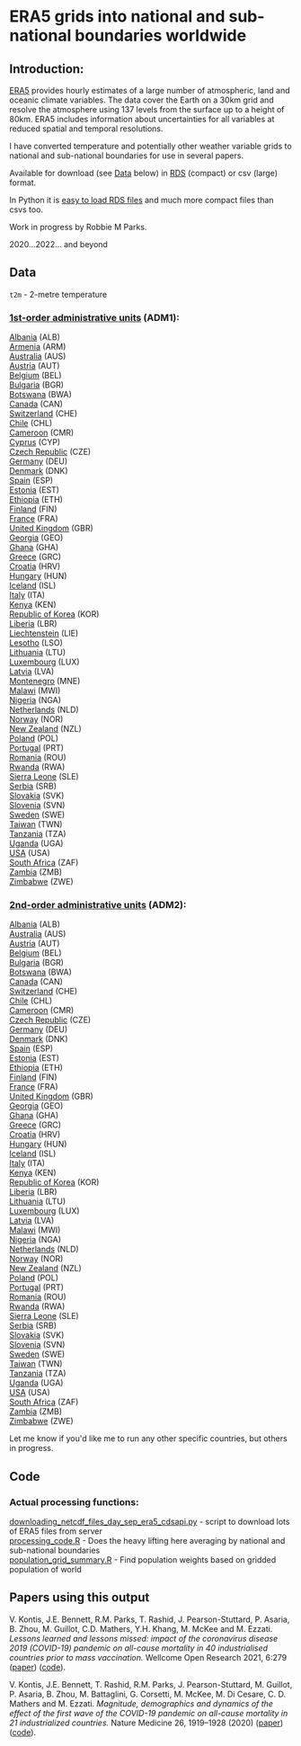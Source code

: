 # ERA5 grids into national and sub-national boundaries worldwide

## Introduction:

[ERA5](https://www.ecmwf.int/en/forecasts/datasets/reanalysis-datasets/era5) provides hourly estimates of a large number of atmospheric, land and oceanic climate variables. The data cover the Earth on a 30km grid and resolve the atmosphere using 137 levels from the surface up to a height of 80km. ERA5 includes information about uncertainties for all variables at reduced spatial and temporal resolutions.

I have converted temperature and potentially other weather variable grids to national and sub-national boundaries for use in several papers.

Available for download (see [Data](#Data) below) in [RDS](https://www.r-bloggers.com/2016/12/remember-to-use-the-rds-format/) (compact) or csv (large) format.

In Python it is [easy to load RDS files](https://stackoverflow.com/questions/40996175/loading-a-rds-file-in-pandas) and much more compact files than csvs too.

Work in progress by Robbie M Parks.

2020...2022... and beyond

## Data

`t2m` - 2-metre temperature

### [1st-order administrative units](https://en.wikipedia.org/wiki/Category:First-level_administrative_divisions_by_country) (ADM1):

[Albania](output/grid_county_intersection_raster/ALB/adm1/) (ALB)\
[Armenia](output/grid_county_intersection_raster/ARM/adm1/) (ARM)\
[Australia](output/grid_county_intersection_raster/AUS/adm1/) (AUS)\
[Austria](output/grid_county_intersection_raster/AUT/adm1/) (AUT)\
[Belgium](output/grid_county_intersection_raster/BEL/adm1/) (BEL)\
[Bulgaria](output/grid_county_intersection_raster/BGR/adm1/) (BGR)\
[Botswana](output/grid_county_intersection_raster/BWA/adm1/) (BWA)\
[Canada](output/grid_county_intersection_raster/CAN/adm1/) (CAN)\
[Switzerland](output/grid_county_intersection_raster/CHE/adm1/) (CHE)\
[Chile](output/grid_county_intersection_raster/CHL/adm1/) (CHL)\
[Cameroon](output/grid_county_intersection_raster/CMR/adm1/) (CMR)\
[Cyprus](output/grid_county_intersection_raster/CYP/adm1/) (CYP)\
[Czech Republic](output/grid_county_intersection_raster/CZE/adm1/) (CZE)\
[Germany](output/grid_county_intersection_raster/DEU/adm1/) (DEU)\
[Denmark](output/grid_county_intersection_raster/DNK/adm1/) (DNK)\
[Spain](output/grid_county_intersection_raster/ESP/adm1/) (ESP)\
[Estonia](output/grid_county_intersection_raster/EST/adm1/) (EST)\
[Ethiopia](output/grid_county_intersection_raster/ETH/adm1/) (ETH)\
[Finland](output/grid_county_intersection_raster/FIN/adm1/) (FIN)\
[France](output/grid_county_intersection_raster/FRA/adm1/) (FRA)\
[United Kingdom](output/grid_county_intersection_raster/GBR/adm1/) (GBR)\
[Georgia](output/grid_county_intersection_raster/GEO/adm1/) (GEO)\
[Ghana](output/grid_county_intersection_raster/GHA/adm1/) (GHA)\
[Greece](output/grid_county_intersection_raster/GRC/adm1/) (GRC)\
[Croatia](output/grid_county_intersection_raster/HRV/adm1/) (HRV)\
[Hungary](output/grid_county_intersection_raster/HUN/adm1/) (HUN)\
[Iceland](output/grid_county_intersection_raster/ISL/adm1/) (ISL)\
[Italy](output/grid_county_intersection_raster/ITA/adm1/) (ITA)\
[Kenya](output/grid_county_intersection_raster/KEN/adm1/) (KEN)\
[Republic of Korea](output/grid_county_intersection_raster/KOR/adm1/) (KOR)\
[Liberia](output/grid_county_intersection_raster/LBR/adm1/) (LBR)\
[Liechtenstein](output/grid_county_intersection_raster/LIE/adm1/) (LIE)\
[Lesotho](output/grid_county_intersection_raster/LSO/adm1/) (LSO)\
[Lithuania](output/grid_county_intersection_raster/LTU/adm1/) (LTU)\
[Luxembourg](output/grid_county_intersection_raster/LUX/adm1/) (LUX)\
[Latvia](output/grid_county_intersection_raster/LVA/adm1/) (LVA)\
[Montenegro](output/grid_county_intersection_raster/MNE/adm1/) (MNE)\
[Malawi](output/grid_county_intersection_raster/MWI/adm1/) (MWI)\
[Nigeria](output/grid_county_intersection_raster/NGA/adm1/) (NGA)\
[Netherlands](output/grid_county_intersection_raster/NLD/adm1/) (NLD)\
[Norway](output/grid_county_intersection_raster/NOR/adm1/) (NOR)\
[New Zealand](output/grid_county_intersection_raster/NZL/adm1/) (NZL)\
[Poland](output/grid_county_intersection_raster/POL/adm1/) (POL)\
[Portugal](output/grid_county_intersection_raster/PRT/adm1/) (PRT)\
[Romania](output/grid_county_intersection_raster/ROU/adm1/) (ROU)\
[Rwanda](output/grid_county_intersection_raster/RWA/adm1/) (RWA)\
[Sierra Leone](output/grid_county_intersection_raster/SLE/adm1/) (SLE)\
[Serbia](output/grid_county_intersection_raster/SRB/adm1/) (SRB)\
[Slovakia](output/grid_county_intersection_raster/SVK/adm1/) (SVK)\
[Slovenia](output/grid_county_intersection_raster/SVN/adm1/) (SVN)\
[Sweden](output/grid_county_intersection_raster/SWE/adm1/) (SWE)\
[Taiwan](output/grid_county_intersection_raster/TWN/adm1/) (TWN)\
[Tanzania](output/grid_county_intersection_raster/TZA/adm1/) (TZA)\
[Uganda](output/grid_county_intersection_raster/UGA/adm1/) (UGA)\
[USA](output/grid_county_intersection_raster/USA/adm1/) (USA)\
[South Africa](output/grid_county_intersection_raster/ZAF/adm1/) (ZAF)\
[Zambia](output/grid_county_intersection_raster/ZMB/adm1/) (ZMB)\
[Zimbabwe](output/grid_county_intersection_raster/ZWE/adm1/) (ZWE)

### [2nd-order administrative units](https://en.wikipedia.org/wiki/Category:Second-level_administrative_divisions_by_country) (ADM2):

[Albania](output/grid_county_intersection_raster/ALB/adm2/) (ALB)\
[Australia](output/grid_county_intersection_raster/AUS/adm2/) (AUS)\
[Austria](output/grid_county_intersection_raster/AUT/adm2/) (AUT)\
[Belgium](output/grid_county_intersection_raster/BEL/adm2/) (BEL)\
[Bulgaria](output/grid_county_intersection_raster/BGR/adm2/) (BGR)\
[Botswana](output/grid_county_intersection_raster/BWA/adm2/) (BWA)\
[Canada](output/grid_county_intersection_raster/CAN/adm2/) (CAN)\
[Switzerland](output/grid_county_intersection_raster/CHE/adm2/) (CHE)\
[Chile](output/grid_county_intersection_raster/CHL/adm2/) (CHL)\
[Cameroon](output/grid_county_intersection_raster/CMR/adm2/) (CMR)\
[Czech Republic](output/grid_county_intersection_raster/CZE/adm2/) (CZE)\
[Germany](output/grid_county_intersection_raster/DEU/adm2/) (DEU)\
[Denmark](output/grid_county_intersection_raster/DNK/adm2/) (DNK)\
[Spain](output/grid_county_intersection_raster/ESP/adm2/) (ESP)\
[Estonia](output/grid_county_intersection_raster/EST/adm2/) (EST)\
[Ethiopia](output/grid_county_intersection_raster/ETH/adm2/) (ETH)\
[Finland](output/grid_county_intersection_raster/FIN/adm2/) (FIN)\
[France](output/grid_county_intersection_raster/FRA/adm2/) (FRA)\
[United Kingdom](output/grid_county_intersection_raster/GBR/adm2/) (GBR)\
[Georgia](output/grid_county_intersection_raster/GEO/adm2/) (GEO)\
[Ghana](output/grid_county_intersection_raster/GHA/adm2/) (GHA)\
[Greece](output/grid_county_intersection_raster/GRC/adm2/) (GRC)\
[Croatia](output/grid_county_intersection_raster/HRV/adm2/) (HRV)\
[Hungary](output/grid_county_intersection_raster/HUN/adm2/) (HUN)\
[Iceland](output/grid_county_intersection_raster/ISL/adm2/) (ISL)\
[Italy](output/grid_county_intersection_raster/ITA/adm2/) (ITA)\
[Kenya](output/grid_county_intersection_raster/KEN/adm2/) (KEN)\
[Republic of Korea](output/grid_county_intersection_raster/KOR/adm2/) (KOR)\
[Liberia](output/grid_county_intersection_raster/LBR/adm2/) (LBR)\
[Lithuania](output/grid_county_intersection_raster/LTU/adm2/) (LTU)\
[Luxembourg](output/grid_county_intersection_raster/LUX/adm2/) (LUX)\
[Latvia](output/grid_county_intersection_raster/LVA/adm2/) (LVA)\
[Malawi](output/grid_county_intersection_raster/MWI/adm2/) (MWI)\
[Nigeria](output/grid_county_intersection_raster/NGA/adm2/) (NGA)\
[Netherlands](output/grid_county_intersection_raster/NLD/adm2/) (NLD)\
[Norway](output/grid_county_intersection_raster/NOR/adm2/) (NOR)\
[New Zealand](output/grid_county_intersection_raster/NZL/adm2/) (NZL)\
[Poland](output/grid_county_intersection_raster/POL/adm2/) (POL)\
[Portugal](output/grid_county_intersection_raster/PRT/adm2/) (PRT)\
[Romania](output/grid_county_intersection_raster/ROU/adm2/) (ROU)\
[Rwanda](output/grid_county_intersection_raster/RWA/adm2/) (RWA)\
[Sierra Leone](output/grid_county_intersection_raster/SLE/adm2/) (SLE)\
[Serbia](output/grid_county_intersection_raster/SRB/adm2/) (SRB)\
[Slovakia](output/grid_county_intersection_raster/SVK/adm2/) (SVK)\
[Slovenia](output/grid_county_intersection_raster/SVN/adm2/) (SVN)\
[Sweden](output/grid_county_intersection_raster/SWE/adm2/) (SWE)\
[Taiwan](output/grid_county_intersection_raster/TWN/adm2/) (TWN)\
[Tanzania](output/grid_county_intersection_raster/TZA/adm2/) (TZA)\
[Uganda](output/grid_county_intersection_raster/UGA/adm2/) (UGA)\
[USA](output/grid_county_intersection_raster/USA/adm2/) (USA)\
[South Africa](output/grid_county_intersection_raster/ZAF/adm2/) (ZAF)\
[Zambia](output/grid_county_intersection_raster/ZMB/adm2/) (ZMB)\
[Zimbabwe](output/grid_county_intersection_raster/ZWE/adm2/) (ZWE)

Let me know if you'd like me to run any other specific countries, but others in progress.

## Code

### Actual processing functions:

[downloading_netcdf_files_day_sep_era5_cdsapi.py](prog/01_extract_netcdf/downloading_netcdf_files_day_sep_era5_cdsapi.py) - script to download lots of ERA5 files from server\
[processing_code.R](prog/01_extract_netcdf/processing_code.R) - Does the heavy lifting here averaging by national and sub-national boundaries\
[population_grid_summary.R](prog/02_population_grid/population_grid_summary.R)  - Find population weights based on gridded population of world

## Papers using this output

V. Kontis, J.E. Bennett, R.M. Parks, T. Rashid, J. Pearson-Stuttard, P. Asaria, B. Zhou, M. Guillot, C.D. Mathers, Y.H. Khang, M. McKee and M. Ezzati. _Lessons learned and lessons missed: impact of the coronavirus disease 2019 (COVID-19) pandemic on all-cause mortality in 40 industrialised countries prior to mass vaccination._ Wellcome Open Research 2021, 6:279
([paper](https://wellcomeopenresearch.org/articles/6-279)) ([code](https://github.com/vkontis/excess_mortality/tree/pub2)). 

V. Kontis, J.E. Bennett, T. Rashid, R.M. Parks, J. Pearson-Stuttard, M. Guillot, P. Asaria, B. Zhou, M. Battaglini, G. Corsetti, M. McKee, M. Di Cesare, C. D. Mathers and M. Ezzati. _Magnitude, demographics and dynamics of the effect of the first wave of the COVID-19 pandemic on all-cause mortality in 21 industrialized countries._ Nature Medicine 26, 1919–1928 (2020) ([paper](https://www.nature.com/articles/s41591-020-1112-0)) ([code](https://github.com/vkontis/excess_mortality/tree/pub)).
